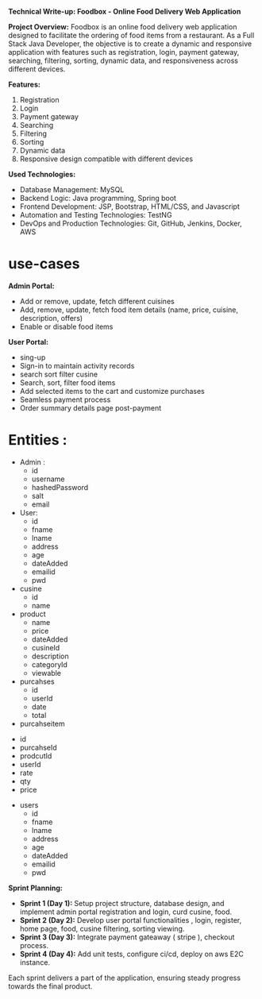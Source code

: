 **Technical Write-up: Foodbox - Online Food Delivery Web Application**

**Project Overview:**
Foodbox is an online food delivery web application designed to facilitate the ordering of food items from a restaurant. As a Full Stack Java Developer, the objective is to create a dynamic and responsive application with features such as registration, login, payment gateway, searching, filtering, sorting, dynamic data, and responsiveness across different devices.

**Features:**
1. Registration
2. Login
3. Payment gateway
4. Searching
5. Filtering
6. Sorting
7. Dynamic data
8. Responsive design compatible with different devices

**Used Technologies:**
- Database Management: MySQL
- Backend Logic: Java programming, Spring boot
- Frontend Development: JSP, Bootstrap, HTML/CSS, and Javascript
- Automation and Testing Technologies: TestNG
- DevOps and Production Technologies: Git, GitHub, Jenkins, Docker, AWS

# use-cases 
**Admin Portal:**
- Add or remove, update,  fetch different cuisines
- Add, remove, update, fetch food item details (name, price, cuisine, description, offers)
- Enable or disable food items

**User Portal:**
- sing-up
- Sign-in to maintain activity records
- search sort filter cusine
- Search, sort, filter food items
- Add selected items to the cart and customize purchases
- Seamless payment process
- Order summary details page post-payment

# Entities :
- Admin :
  + id
  + username
  + hashedPassword
  + salt
  + email
- User:
  + id
  + fname
  + lname
  + address
  + age
  + dateAdded
  + emailid
  + pwd
- cusine
  + id
  + name
- product
  + name
  + price
  + dateAdded
  + cusineId
  + description
  + categoryId
  + viewable
- purcahses
  + id
  + userId
  + date
  + total
-  purcahseitem
  + id
  + purcahseId
  + prodcutId
  + userId
  + rate
  + qty
  + price
- users
  + id
  + fname
  + lname
  + address
  + age
  + dateAdded
  + emailid
  + pwd
    

**Sprint Planning:**
- **Sprint 1 (Day 1):** Setup project structure, database design, and implement admin portal registration and login, curd  cusine, food.
- **Sprint 2 (Day 2):** Develop user portal functionalities , login, register, home  page, food, cusine filtering, sorting viewing.
- **Sprint 3 (Day 3):** Integrate payment gateaway ( stripe ), checkout process.
- **Sprint 4 (Day 4):** Add unit tests, configure ci/cd, deploy on aws E2C  instance.

Each sprint delivers a part of the application, ensuring steady progress towards the final product.

